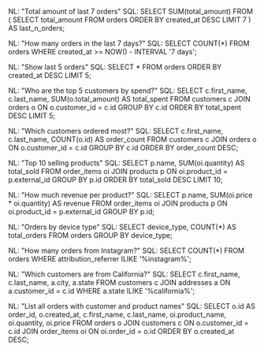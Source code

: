 NL: "Total amount of last 7 orders"
SQL:
SELECT SUM(total_amount)
FROM (
  SELECT total_amount FROM orders
  ORDER BY created_at DESC
  LIMIT 7
) AS last_n_orders;

NL: "How many orders in the last 7 days?"
SQL:
SELECT COUNT(*) FROM orders
WHERE created_at >= NOW() - INTERVAL '7 days';

NL: "Show last 5 orders"
SQL:
SELECT * FROM orders
ORDER BY created_at DESC
LIMIT 5;

NL: "Who are the top 5 customers by spend?"
SQL:
SELECT c.first_name, c.last_name, SUM(o.total_amount) AS total_spent
FROM customers c
JOIN orders o ON o.customer_id = c.id
GROUP BY c.id
ORDER BY total_spent DESC
LIMIT 5;

NL: "Which customers ordered most?"
SQL:
SELECT c.first_name, c.last_name, COUNT(o.id) AS order_count
FROM customers c
JOIN orders o ON o.customer_id = c.id
GROUP BY c.id
ORDER BY order_count DESC;

NL: "Top 10 selling products"
SQL:
SELECT p.name, SUM(oi.quantity) AS total_sold
FROM order_items oi
JOIN products p ON oi.product_id = p.external_id
GROUP BY p.id
ORDER BY total_sold DESC
LIMIT 10;

NL: "How much revenue per product?"
SQL:
SELECT p.name, SUM(oi.price * oi.quantity) AS revenue
FROM order_items oi
JOIN products p ON oi.product_id = p.external_id
GROUP BY p.id;

NL: "Orders by device type"
SQL:
SELECT device_type, COUNT(*) AS total_orders
FROM orders
GROUP BY device_type;

NL: "How many orders from Instagram?"
SQL:
SELECT COUNT(*) FROM orders
WHERE attribution_referrer ILIKE '%instagram%';

NL: "Which customers are from California?"
SQL:
SELECT c.first_name, c.last_name, a.city, a.state
FROM customers c
JOIN addresses a ON a.customer_id = c.id
WHERE a.state ILIKE '%california%';

NL: "List all orders with customer and product names"
SQL:
SELECT o.id AS order_id, o.created_at, c.first_name, c.last_name,
       oi.product_name, oi.quantity, oi.price
FROM orders o
JOIN customers c ON o.customer_id = c.id
JOIN order_items oi ON oi.order_id = o.id
ORDER BY o.created_at DESC;